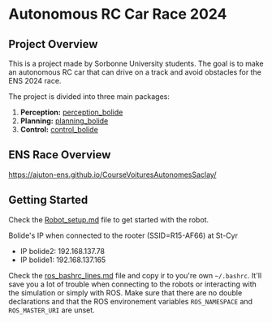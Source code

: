 # Autonomous RC Car Race 2024


## Project Overview
This is a project made by Sorbonne University students. The goal is to make an autonomous RC car that can drive on a track and avoid obstacles for the ENS 2024 race.

The project is divided into three main packages:
1. **Perception:** [perception_bolide](https://github.com/SorbonneUniversityBolideContributors/course_2024_pkgs/tree/main/perception_bolide)
2. **Planning:** [planning_bolide](https://github.com/SorbonneUniversityBolideContributors/course_2024_pkgs/tree/main/planning_bolide)
3. **Control:** [control_bolide](https://github.com/SorbonneUniversityBolideContributors/course_2024_pkgs/tree/main/control_bolide)


## ENS Race Overview
https://ajuton-ens.github.io/CourseVoituresAutonomesSaclay/

## Getting Started

Check the [Robot_setup.md](Robot_setup.md) file to get started with the robot.

Bolide's IP when connected to the rooter (SSID=R15-AF66) at St-Cyr
- IP bolide2: 192.168.137.78
- IP bolide1: 192.168.137.165

Check the [ros_bashrc_lines.md](ros_bashrc_lines.md) file and copy ir to you're own `~/.bashrc`.
It'll save you a lot of trouble when connecting to the robots or interacting with the simulation or simply with ROS.
Make sure that there are no double declarations and that the ROS environement variables `ROS_NAMESPACE` and `ROS_MASTER_URI` are unset.
